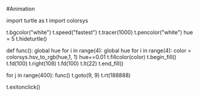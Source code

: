 #Animation

import turtle as t
import colorsys

t.bgcolor("white")
t.speed("fastest")
t.tracer(1000)
t.pencolor("white")
hue = 5
t.hideturtle()

def func():
    global hue
    for i in range(4):
        global hue
        for i in range(4):
            color = colorsys.hsv_to_rgb(hue,1, 1)
            hue+=0.01
            t.fillcolor(color)
            t.begin_fill()
            t.fd(100)
            t.right(108)
            t.fd(100)
            t.lt(22)
            t.end_fill()

for j in range(400):
    func()
    t.goto(9, 9)
    t.rt(188888)

t.exitonclick()

